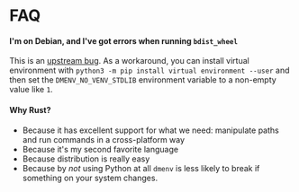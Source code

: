 # FAQ

#### I'm on Debian, and I've got errors when running `bdist_wheel`

This is an [upstream bug](https://bugs.debian.org/cgi-bin/bugreport.cgi?bug=917006).
As a workaround, you can install virtual environment with `python3 -m pip install virtual environment --user`
and then set the `DMENV_NO_VENV_STDLIB` environment variable to a non-empty value like `1`.

#### Why Rust?

* Because it has excellent support for what we need: manipulate paths and run commands in a cross-platform way
* Because it's my second favorite language
* Because distribution is really easy
* Because by *not* using Python at all `dmenv` is less likely to break if something on your system changes.
